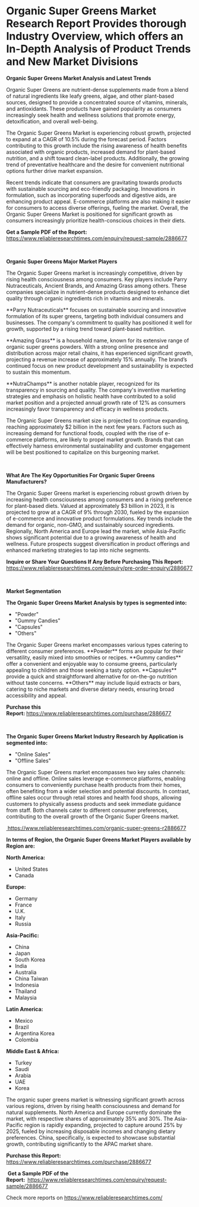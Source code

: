 <p><h1>Organic Super Greens Market Research Report Provides thorough Industry Overview, which offers an In-Depth Analysis of Product Trends and New Market Divisions</h1></p><p><strong>Organic Super Greens Market Analysis and Latest Trends</strong></p>
<p><p>Organic Super Greens are nutrient-dense supplements made from a blend of natural ingredients like leafy greens, algae, and other plant-based sources, designed to provide a concentrated source of vitamins, minerals, and antioxidants. These products have gained popularity as consumers increasingly seek health and wellness solutions that promote energy, detoxification, and overall well-being.</p><p>The Organic Super Greens Market is experiencing robust growth, projected to expand at a CAGR of 10.5% during the forecast period. Factors contributing to this growth include the rising awareness of health benefits associated with organic products, increased demand for plant-based nutrition, and a shift toward clean-label products. Additionally, the growing trend of preventative healthcare and the desire for convenient nutritional options further drive market expansion.</p><p>Recent trends indicate that consumers are gravitating towards products with sustainable sourcing and eco-friendly packaging. Innovations in formulation, such as incorporating superfoods and digestive aids, are enhancing product appeal. E-commerce platforms are also making it easier for consumers to access diverse offerings, fueling the market. Overall, the Organic Super Greens Market is positioned for significant growth as consumers increasingly prioritize health-conscious choices in their diets.</p></p>
<p><strong>Get a Sample PDF of the Report:&nbsp;</strong> <a href="https://www.reliableresearchtimes.com/enquiry/request-sample/2886677?utm_campaign=3287&utm_medium=2&utm_source=Github&utm_content=ia&utm_term=13032025&utm_id=organic-super-greens">https://www.reliableresearchtimes.com/enquiry/request-sample/2886677</a></p>
<p>&nbsp;</p>
<p><strong>Organic Super Greens Major Market Players</strong></p>
<p><p>The Organic Super Greens market is increasingly competitive, driven by rising health consciousness among consumers. Key players include Parry Nutraceuticals, Ancient Brands, and Amazing Grass among others. These companies specialize in nutrient-dense products designed to enhance diet quality through organic ingredients rich in vitamins and minerals.</p><p>**Parry Nutraceuticals** focuses on sustainable sourcing and innovative formulation of its super greens, targeting both individual consumers and businesses. The company's commitment to quality has positioned it well for growth, supported by a rising trend toward plant-based nutrition.</p><p>**Amazing Grass** is a household name, known for its extensive range of organic super greens powders. With a strong online presence and distribution across major retail chains, it has experienced significant growth, projecting a revenue increase of approximately 15% annually. The brand’s continued focus on new product development and sustainability is expected to sustain this momentum.</p><p>**NutraChamps** is another notable player, recognized for its transparency in sourcing and quality. The company's inventive marketing strategies and emphasis on holistic health have contributed to a solid market position and a projected annual growth rate of 12% as consumers increasingly favor transparency and efficacy in wellness products.</p><p>The Organic Super Greens market size is projected to continue expanding, reaching approximately $2 billion in the next few years. Factors such as increasing demand for functional foods, coupled with the rise of e-commerce platforms, are likely to propel market growth. Brands that can effectively harness environmental sustainability and customer engagement will be best positioned to capitalize on this burgeoning market.</p></p>
<p>&nbsp;</p>
<p><strong>What Are The Key Opportunities For Organic Super Greens Manufacturers?</strong></p>
<p><p>The Organic Super Greens market is experiencing robust growth driven by increasing health consciousness among consumers and a rising preference for plant-based diets. Valued at approximately $3 billion in 2023, it is projected to grow at a CAGR of 9% through 2030, fueled by the expansion of e-commerce and innovative product formulations. Key trends include the demand for organic, non-GMO, and sustainably sourced ingredients. Regionally, North America and Europe lead the market, while Asia-Pacific shows significant potential due to a growing awareness of health and wellness. Future prospects suggest diversification in product offerings and enhanced marketing strategies to tap into niche segments.</p></p>
<p><strong>Inquire or Share Your Questions If Any Before Purchasing This Report:</strong> <a href="https://www.reliableresearchtimes.com/enquiry/pre-order-enquiry/2886677?utm_campaign=3287&utm_medium=2&utm_source=Github&utm_content=ia&utm_term=13032025&utm_id=organic-super-greens">https://www.reliableresearchtimes.com/enquiry/pre-order-enquiry/2886677</a></p>
<p>&nbsp;</p>
<p><strong>Market Segmentation</strong></p>
<p><strong>The Organic Super Greens Market Analysis by types is segmented into:</strong></p>
<p><ul><li>"Powder"</li><li>"Gummy Candies"</li><li>"Capsules"</li><li>"Others"</li></ul></p>
<p><p>The Organic Super Greens market encompasses various types catering to different consumer preferences. **Powder** forms are popular for their versatility, easily mixed into smoothies or recipes. **Gummy candies** offer a convenient and enjoyable way to consume greens, particularly appealing to children and those seeking a tasty option. **Capsules** provide a quick and straightforward alternative for on-the-go nutrition without taste concerns. **Others** may include liquid extracts or bars, catering to niche markets and diverse dietary needs, ensuring broad accessibility and appeal.</p></p>
<p><strong>Purchase this Report:&nbsp;</strong><a href="https://www.reliableresearchtimes.com/purchase/2886677?utm_campaign=3287&utm_medium=2&utm_source=Github&utm_content=ia&utm_term=13032025&utm_id=organic-super-greens">https://www.reliableresearchtimes.com/purchase/2886677</a></p>
<p>&nbsp;</p>
<p><strong>The Organic Super Greens Market Industry Research by Application is segmented into:</strong></p>
<p><ul><li>"Online Sales"</li><li>"Offline Sales"</li></ul></p>
<p><p>The Organic Super Greens market encompasses two key sales channels: online and offline. Online sales leverage e-commerce platforms, enabling consumers to conveniently purchase health products from their homes, often benefiting from a wider selection and potential discounts. In contrast, offline sales occur through retail stores and health food shops, allowing customers to physically assess products and seek immediate guidance from staff. Both channels cater to different consumer preferences, contributing to the overall growth of the Organic Super Greens market.</p></p>
<p><a href="https://www.reliableresearchtimes.com/organic-super-greens-r2886677?utm_campaign=3287&utm_medium=2&utm_source=Github&utm_content=ia&utm_term=13032025&utm_id=organic-super-greens">&nbsp;https://www.reliableresearchtimes.com/organic-super-greens-r2886677</a></p>
<p><strong>In terms of Region, the Organic Super Greens Market Players available by Region are:</strong></p>
<p>
    <p> <strong> North America: </strong>
        <ul>
            <li>United States</li>
            <li>Canada</li>
        </ul>
        </p> 
    <p> <strong> Europe: </strong>
        <ul>
            <li>Germany</li>
            <li>France</li>
            <li>U.K.</li>
            <li>Italy</li>
            <li>Russia</li>
        </ul>
        </p> 
    <p> <strong> Asia-Pacific: </strong>
        <ul>
            <li>China</li>
            <li>Japan</li>
            <li>South Korea</li>
            <li>India</li>
            <li>Australia</li>
            <li>China Taiwan</li>
            <li>Indonesia</li>
            <li>Thailand</li>
            <li>Malaysia</li>
        </ul>
        </p> 
    <p> <strong> Latin America: </strong>
        <ul>
            <li>Mexico</li>
            <li>Brazil</li>
            <li>Argentina Korea</li>
            <li>Colombia</li>
        </ul>
        </p> 
    <p> <strong> Middle East & Africa: </strong>
        <ul>
            <li>Turkey</li>
            <li>Saudi</li>
            <li>Arabia</li>
            <li>UAE</li>
            <li>Korea</li>
        </ul>
    </p>
    </p>
<p><p>The organic super greens market is witnessing significant growth across various regions, driven by rising health consciousness and demand for natural supplements. North America and Europe currently dominate the market, with respective shares of approximately 35% and 30%. The Asia-Pacific region is rapidly expanding, projected to capture around 25% by 2025, fueled by increasing disposable incomes and changing dietary preferences. China, specifically, is expected to showcase substantial growth, contributing significantly to the APAC market share.</p></p>
<p><strong>Purchase this Report: </strong><a href="https://www.reliableresearchtimes.com/purchase/2886677?utm_campaign=3287&utm_medium=2&utm_source=Github&utm_content=ia&utm_term=13032025&utm_id=organic-super-greens">https://www.reliableresearchtimes.com/purchase/2886677</a></p>
<p>&nbsp;<strong>Get a Sample PDF of the Report:&nbsp;&nbsp;</strong><a href="https://www.reliableresearchtimes.com/enquiry/request-sample/2886677?utm_campaign=3287&utm_medium=2&utm_source=Github&utm_content=ia&utm_term=13032025&utm_id=organic-super-greens">https://www.reliableresearchtimes.com/enquiry/request-sample/2886677</a></p>
<p><strong></strong></p>
<p>Check more reports on <a href="https://www.reliableresearchtimes.com/?utm_campaign=3287&utm_medium=2&utm_source=Github&utm_content=ia&utm_term=13032025&utm_id=organic-super-greens">https://www.reliableresearchtimes.com/</a></p>